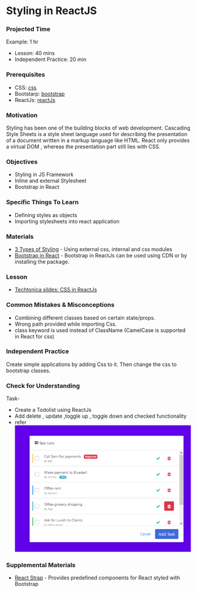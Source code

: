 # Styling in ReactJS

### Projected Time

Example:  1 hr
- Lesson: 40 mins
- Independent Practice: 20 min

### Prerequisites
- CSS: [css](../css/css.md)
- Bootstarp: [bootstrap](../bootstrap/bootstrap.md)
- ReactJs: [reactJs](./react.md)


### Motivation

Styling has been one of the building blocks of web development. Cascading Style Sheets is a style sheet language used for describing the presentation of a document written in a markup language like HTML. React only provides a virtual DOM , whereas the presentation part still lies with CSS.

### Objectives

- Styling in JS Framework
- Inline and external Stylesheet
- Bootstrap in React	 

### Specific Things To Learn

- Defining styles as objects
- Importing stylesheets into react application

### Materials

- [3 Types of Styling](https://www.youtube.com/watch?v=j5P9FHiBVNo) - Using external css, internal and css modules
- [Bootstrap in React](https://www.youtube.com/watch?v=wdbzLi0tWq0) - Bootstrap in ReactJs can be used using CDN or by installing the package. 

### Lesson

- [Techtonica sildes: CSS in ReactJs ](https://drive.google.com/open?id=1xVsjUzPsNGq2sPaoNvc0eLLXy2Zm3kVk)



### Common Mistakes & Misconceptions


- Combining different classes based on certain state/props.
- Wrong path provided while importing Css.
- class keyword is used instead of ClassName (CamelCase is supported in React for css)


### Independent Practice

Create simple applications by adding Css to it. Then change the css to bootstrap classes.


### Check for Understanding

Task- 
 - Create a Todolist using ReactJs
 - Add delete , update ,toggle up , toggle down and checked functionality 
 - refer ![Todolist](./todolist_react_bootstrap.png)	

### Supplemental Materials
- [React Strap](https://reactstrap.github.io/) - Provides predefined components for React styled with Bootstrap

